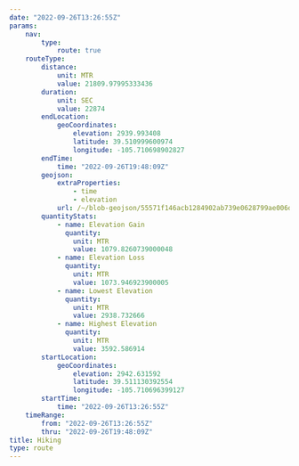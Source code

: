 ```yaml
---
date: "2022-09-26T13:26:55Z"
params:
    nav:
        type:
            route: true
    routeType:
        distance:
            unit: MTR
            value: 21809.97995333436
        duration:
            unit: SEC
            value: 22874
        endLocation:
            geoCoordinates:
                elevation: 2939.993408
                latitude: 39.510999600974
                longitude: -105.710698902827
        endTime:
            time: "2022-09-26T19:48:09Z"
        geojson:
            extraProperties:
                - time
                - elevation
            url: /~/blob-geojson/55571f146acb1284902ab739e0628799ae006d8afcdcc6431f29b13cb24abc23/geojson.json
        quantityStats:
            - name: Elevation Gain
              quantity:
                unit: MTR
                value: 1079.8260739000048
            - name: Elevation Loss
              quantity:
                unit: MTR
                value: 1073.946923900005
            - name: Lowest Elevation
              quantity:
                unit: MTR
                value: 2938.732666
            - name: Highest Elevation
              quantity:
                unit: MTR
                value: 3592.586914
        startLocation:
            geoCoordinates:
                elevation: 2942.631592
                latitude: 39.511130392554
                longitude: -105.710696399127
        startTime:
            time: "2022-09-26T13:26:55Z"
    timeRange:
        from: "2022-09-26T13:26:55Z"
        thru: "2022-09-26T19:48:09Z"
title: Hiking
type: route
---
```

